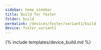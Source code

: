 ```yaml
---
sidebar: home_sidebar
title: Build for foster
folder: build
permalink: /devices/foster/variant1/build
device: foster_variant1
---
```

{% include templates/device_build.md %}
